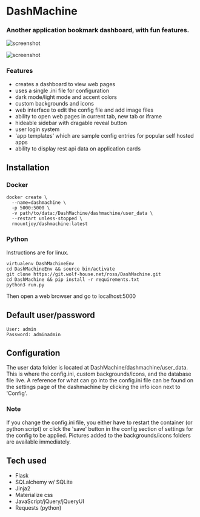 # DashMachine
### Another application bookmark dashboard, with fun features.

![screenshot](https://i.ibb.co/chbBkzk/2020-02-02-09-46.png)

![screenshot](https://i.ibb.co/HXbfhnp/2020-02-02-09-47.png)

### Features
* creates a dashboard to view web pages
* uses a single .ini file for configuration
* dark mode/light mode and accent colors
* custom backgrounds and icons
* web interface to edit the config file and add image files
* ability to open web pages in current tab, new tab or iframe
* hideable sidebar with dragable reveal button
* user login system
* 'app templates' which are sample config entries for popular self hosted apps
* ability to display rest api data on application cards

## Installation
### Docker
```
docker create \
  --name=dashmachine \
  -p 5000:5000 \
  -v path/to/data:/DashMachine/dashmachine/user_data \
  --restart unless-stopped \
  rmountjoy/dashmachine:latest
```

### Python
Instructions are for linux.
```
virtualenv DashMachineEnv
cd DashMachineEnv && source bin/activate
git clone https://git.wolf-house.net/ross/DashMachine.git
cd DashMachine && pip install -r requirements.txt
python3 run.py
```
Then open a web browser and go to localhost:5000

## Default user/password
```
User: admin
Password: adminadmin
```

## Configuration
The user data folder is located at DashMachine/dashmachine/user_data. This is where the config.ini, custom backgrounds/icons, and the database file live. A reference for what can go into the config.ini file can be found on the settings page of the dashmachine by clicking the info icon next to 'Config'. 

### Note
If you change the config.ini file, you either have to restart the container (or python script) or click the 'save' button in the config section of settings for the config to be applied. Pictures added to the backgrounds/icons folders are available immediately.

## Tech used
* Flask
* SQLalchemy w/ SQLite
* Jinja2
* Materialize css
* JavaScript/jQuery/jQueryUI
* Requests (python)